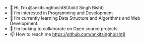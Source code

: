 - 👋 Hi, I’m @ankitsinghbisht8(Ankit Singh Bisht)
- 👀 I’m interested in Programming and Development
- 🌱 I’m currently learning Data Structure and Algorithms and Web Development.
- 💞️ I’m looking to collaborate on Open source projects.
- 📫 How to reach me https://github.com/ankitsinghbisht8

<!---
ankitsinghbisht8/ankitsinghbisht8 is a ✨ special ✨ repository because its `README.md` (this file) appears on your GitHub profile.
You can click the Preview link to take a look at your changes.
--->
